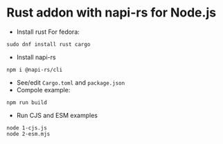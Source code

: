 # Rust addon with napi-rs for Node.js

- Install rust
For fedora:
```
sudo dnf install rust cargo
```
- Install napi-rs
```
npm i @napi-rs/cli
```
- See/edit `Cargo.toml` and `package.json`
- Compole example:
```
npm run build
```
- Run CJS and ESM examples
```
node 1-cjs.js
node 2-esm.mjs
```
